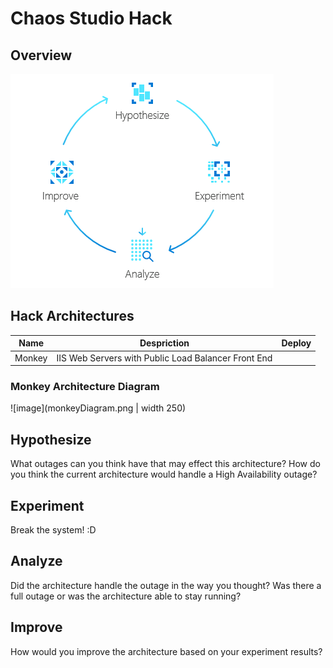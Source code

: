 # Chaos Studio Hack

## Overview

![](framework.png)

## Hack Architectures

| Name     | Despriction                                          | Deploy         |
| -------- | -----------------------------------------------------| -------------- |
| Monkey   | IIS Web Servers with Public Load Balancer Front End  |                |

### Monkey Architecture Diagram
 ![image](monkeyDiagram.png | width 250)
 
## Hypothesize
What outages can you think have that may effect this architecture? 
How do you think the current architecture would handle a High Availability outage?
## Experiment  
Break the system! :D 
## Analyze
Did the architecture handle the outage in the way you thought? 
Was there a full outage or was the architecture able to stay running? 
## Improve 
How would you improve the architecture based on your experiment results? 
